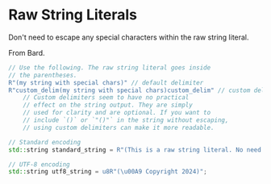 # Raw String Literals

Don't need to escape any special characters within the raw string literal.

From Bard.

```cpp
// Use the following. The raw string literal goes inside
// the parentheses.
R"(my string with special chars)" // default delimiter
R"custom_delim(my string with special chars)custom_delim" // custom delimiters
	// Custom delimiters seem to have no practical
	// effect on the string output. They are simply
	// used for clarity and are optional. If you want to
	// include `()` or `"()"` in the string without escaping,
	// using custom delimiters can make it more readable.

// Standard encoding
std::string standard_string = R"(This is a raw string literal. No need to escape \n or \.)";

// UTF-8 encoding
std::string utf8_string = u8R"(\u00A9 Copyright 2024)";
```

